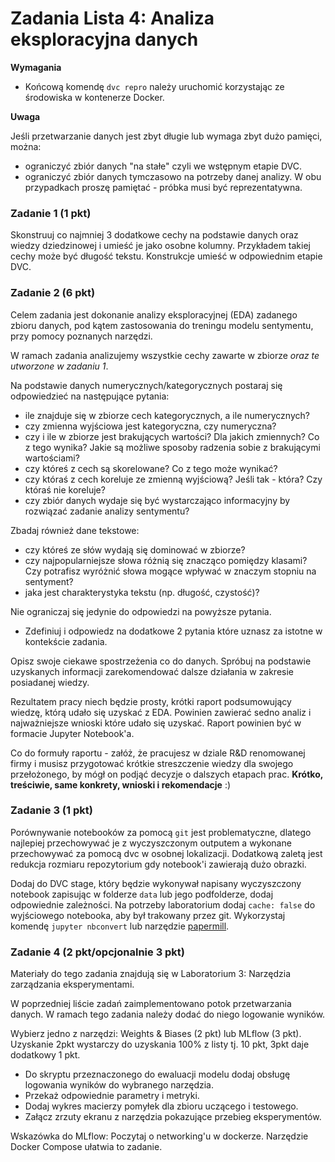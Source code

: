 # Zadania Lista 4: Analiza eksploracyjna danych

**Wymagania**

- Końcową komendę `dvc repro` należy uruchomić korzystając ze środowiska w kontenerze Docker. 

**Uwaga**

Jeśli przetwarzanie danych jest zbyt długie lub wymaga zbyt dużo pamięci, można:
 - ograniczyć zbiór danych "na stałe" czyli we wstępnym etapie DVC.
 - ograniczyć zbiór danych tymczasowo na potrzeby danej analizy.
W obu przypadkach proszę pamiętać - próbka musi być reprezentatywna. 

### Zadanie 1 (1 pkt)

Skonstruuj co najmniej 3 dodatkowe cechy na podstawie danych oraz wiedzy dziedzinowej i umieść je jako osobne kolumny. Przykładem takiej cechy może być długość tekstu.
Konstrukcje umieść w odpowiednim etapie DVC.

### Zadanie 2 (6 pkt)

Celem zadania jest dokonanie analizy eksploracyjnej (EDA) zadanego zbioru danych, pod kątem zastosowania do treningu modelu sentymentu, przy pomocy poznanych narzędzi. 

W ramach zadania analizujemy wszystkie cechy zawarte w zbiorze *oraz te utworzone w zadaniu 1*.

Na podstawie danych numerycznych/kategorycznych postaraj się odpowiedzieć na następujące pytania:
- ile znajduje się w zbiorze cech kategorycznych, a ile numerycznych? 
- czy zmienna wyjściowa jest kategoryczna, czy numeryczna? 
- czy i ile w zbiorze jest brakujących wartości? Dla jakich zmiennych? Co z tego wynika? Jakie są możliwe sposoby radzenia sobie z brakującymi wartościami? 
- czy któreś z cech są skorelowane? Co z tego może wynikać?
- czy któraś z cech koreluje ze zmienną wyjściową? Jeśli tak - która? Czy któraś nie koreluje?
- czy zbiór danych wydaje się być wystarczająco informacyjny by rozwiązać zadanie analizy sentymentu?

Zbadaj również dane tekstowe:
- czy któreś ze słów wydają się dominować w zbiorze?
- czy najpopularniejsze słowa różnią się znacząco pomiędzy klasami? Czy potrafisz wyróżnić słowa mogące wpływać w znaczym stopniu na sentyment?
- jaka jest charakterystyka tekstu (np. długość, czystość)?

Nie ograniczaj się jedynie do odpowiedzi na powyższe pytania. 
- Zdefiniuj i odpowiedz na dodatkowe 2 pytania które uznasz za istotne w kontekście zadania.

Opisz swoje ciekawe spostrzeżenia co do danych. Spróbuj na podstawie uzyskanych informacji zarekomendować dalsze działania w zakresie posiadanej wiedzy. 

Rezultatem pracy niech będzie prosty, krótki raport podsumowujący wiedzę, którą udało się uzyskać z EDA. Powinien zawierać sedno analiz i najważniejsze wnioski które udało się uzyskać. Raport powinien być w formacie Jupyter Notebook'a.

Co do formuły raportu - załóż, że pracujesz w dziale R&D renomowanej firmy i musisz przygotować krótkie streszczenie wiedzy dla swojego przełożonego, by mógł on podjąć decyzje o dalszych etapach prac. **Krótko, treściwie, same konkrety, wnioski i rekomendacje** :) 

### Zadanie 3 (1 pkt)

Porównywanie notebooków za pomocą `git` jest problematyczne, dlatego najlepiej przechowywać je z wyczyszczonym outputem a wykonane przechowywać za pomocą dvc w osobnej lokalizacji. Dodatkową zaletą jest redukcja rozmiaru repozytorium gdy notebook'i zawierają dużo obrazki.

Dodaj do DVC stage, który będzie wykonywał napisany wyczyszczony notebook zapisując w folderze `data` lub jego podfolderze, dodaj odpowiednie zależności. Na potrzeby laboratorium dodaj `cache: false` do wyjściowego notebooka, aby był trakowany przez git. Wykorzystaj komendę `jupyter nbconvert` lub narzędzie [papermill](https://papermill.readthedocs.io/en/latest/). 

### Zadanie 4 (2 pkt/opcjonalnie 3 pkt)

Materiały do tego zadania znajdują się w Laboratorium 3: Narzędzia zarządzania eksperymentami.

W poprzedniej liście zadań zaimplementowano potok przetwarzania danych. W ramach tego zadania należy dodać do niego logowanie wyników.

Wybierz jedno z narzędzi: Weights & Biases (2 pkt) lub MLflow (3 pkt).
Uzyskanie 2pkt wystarczy do uzyskania 100% z listy tj. 10 pkt, 3pkt daje dodatkowy 1 pkt.

* Do skryptu przeznaczonego do ewaluacji modelu dodaj obsługę logowania wyników do wybranego narzędzia.
* Przekaż odpowiednie parametry i metryki.
* Dodaj wykres macierzy pomyłek dla zbioru uczącego i testowego.
* Załącz zrzuty ekranu z narzędzia pokazujące przebieg eksperymentów.

Wskazówka do MLflow: Poczytaj o networking'u w dockerze. Narzędzie Docker Compose ułatwia to zadanie.
